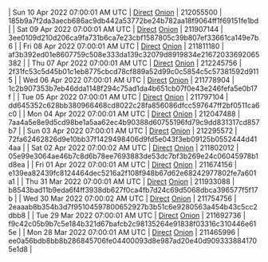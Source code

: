 | Sun 10 Apr 2022 07:00:01 AM UTC | [Direct](https://oshi.at/knNr) [Onion](http://5ety7tpkim5me6eszuwcje7bmy25pbtrjtue7zkqqgziljwqy3rrikqd.onion/knNr) | 212055500 | 185b9a7f2da3aecb686ac9db442a53772be24b782aa18f9064ff1f69151fe1bd | 
| Sat 09 Apr 2022 07:00:01 AM UTC | [Direct]() [Onion]() | 211907144 | 3ee0109d210d206ca9fa731b6ca7e23cbf1587805c39b807ef33661ca149e7b6 | 
| Fri 08 Apr 2022 07:00:01 AM UTC | [Direct](https://oshi.at/dTNW) [Onion](http://5ety7tpkim5me6eszuwcje7bmy25pbtrjtue7zkqqgziljwqy3rrikqd.onion/dTNW) | 211811180 | af3b392ed01e8607759c508e333da139c32079d8919834e21672033692065382 | 
| Thu 07 Apr 2022 07:00:01 AM UTC | [Direct](https://oshi.at/HgHi) [Onion](http://5ety7tpkim5me6eszuwcje7bmy25pbtrjtue7zkqqgziljwqy3rrikqd.onion/HgHi) | 212245756 | 2f31fc53c5d45b01c1eb8775cbcd78cf889a52d99c0c5854c5c57381592d9115 | 
| Wed 06 Apr 2022 07:00:01 AM UTC | [Direct](https://oshi.at/jtYw) [Onion](http://5ety7tpkim5me6eszuwcje7bmy25pbtrjtue7zkqqgziljwqy3rrikqd.onion/jtYw) | 211778904 | 1c2b907353b7eb46dda1148f294c75ad1da4b651cb07f0e43e246fefa5e0b17f | 
| Tue 05 Apr 2022 07:00:01 AM UTC | [Direct](https://oshi.at/pTQQ) [Onion](http://5ety7tpkim5me6eszuwcje7bmy25pbtrjtue7zkqqgziljwqy3rrikqd.onion/pTQQ) | 211797104 | dd645352c628bb380966468cd8022c28fa856086dfcc597647ff2bf0511ca6c0 | 
| Mon 04 Apr 2022 07:00:01 AM UTC | [Direct](https://oshi.at/AXhW) [Onion](http://5ety7tpkim5me6eszuwcje7bmy25pbtrjtue7zkqqgziljwqy3rrikqd.onion/AXhW) | 212047488 | 7aa4a5e8e9d5cd98be1a5aa62ec4b90388d60755196fd79c9dd831317cd857b7 | 
| Sun 03 Apr 2022 07:00:01 AM UTC | [Direct](https://oshi.at/KeZM) [Onion](http://5ety7tpkim5me6eszuwcje7bmy25pbtrjtue7zkqqgziljwqy3rrikqd.onion/KeZM) | 212295572 | 72fa62462826d9e10bb37f1429498406d9fd5e043f3eb09125b0552444d414aa | 
| Sat 02 Apr 2022 07:00:02 AM UTC | [Direct](https://oshi.at/auwC) [Onion](http://5ety7tpkim5me6eszuwcje7bmy25pbtrjtue7zkqqgziljwqy3rrikqd.onion/auwC) | 211802012 | 05e99e3064ae46b7c8d6b78ee7693883de53dc7bf3b269e24c06045978b1d8ea | 
| Fri 01 Apr 2022 07:00:01 AM UTC | [Direct](https://oshi.at/zQhy) [Onion](http://5ety7tpkim5me6eszuwcje7bmy25pbtrjtue7zkqqgziljwqy3rrikqd.onion/zQhy) | 211674156 | e139ea82439fc8124464dec5216a2f108f948b67d62e68242977802fe7a601a1 | 
| Thu 31 Mar 2022 07:00:01 AM UTC | [Direct](https://oshi.at/EoPC) [Onion](http://5ety7tpkim5me6eszuwcje7bmy25pbtrjtue7zkqqgziljwqy3rrikqd.onion/EoPC) | 211933088 | b8543bad11b9eda6f4ff3938db627f0ca4fb7d24c69d5068dbca396577f5f17b | 
| Wed 30 Mar 2022 07:00:02 AM UTC | [Direct](https://oshi.at/yDsj) [Onion](http://5ety7tpkim5me6eszuwcje7bmy25pbtrjtue7zkqqgziljwqy3rrikqd.onion/yDsj) | 211754756 | 2eaaab8b354b3d7f95104597800652927b3b51c6e9280563a454b43c5cc2dbb8 | 
| Tue 29 Mar 2022 07:00:01 AM UTC | [Direct](https://oshi.at/CXha) [Onion](http://5ety7tpkim5me6eszuwcje7bmy25pbtrjtue7zkqqgziljwqy3rrikqd.onion/CXha) | 211692736 | f9c42c05b9b7c5e184b321d67bafcb2c98135264e91838f03316c310446e615e | 
| Mon 28 Mar 2022 07:00:01 AM UTC | [Direct](https://oshi.at/hesK) [Onion](http://5ety7tpkim5me6eszuwcje7bmy25pbtrjtue7zkqqgziljwqy3rrikqd.onion/hesK) | 211465996 | ee0a56bdb8bb8b286845706fe04400093d8e987ad20e40d9093338841705e1d8 | 
